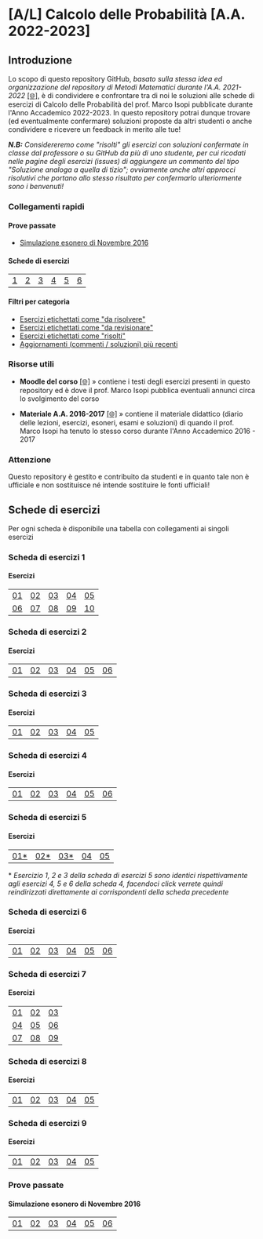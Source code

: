 # [A/L] Calcolo delle Probabilità [A.A. 2022-2023]

## Introduzione

Lo scopo di questo repository GitHub, _basato sulla stessa idea ed organizzazione del repository di Metodi Matematici durante l'A.A. 2021-2022_ [[🌐]](https://github.com/sapienzastudentsnetwork/mmi2122), è di condividere e confrontare tra di noi le soluzioni alle schede di esercizi di Calcolo delle Probabilità del prof. Marco Isopi pubblicate durante l'Anno Accademico 2022-2023. In questo repository potrai dunque trovare (ed eventualmente confermare) soluzioni proposte da altri studenti o anche condividere e ricevere un feedback in merito alle tue!

_**N.B:** Considereremo come "risolti" gli esercizi con soluzioni confermate in classe dal professore o su GitHub da più di uno studente, per cui ricodati nelle pagine degli esercizi (issues) di aggiungere un commento del tipo "Soluzione analoga a quella di tizio"; ovviamente anche altri approcci risolutivi che portano allo stesso risultato per confermarlo ulteriormente sono i benvenuti!_

### Collegamenti rapidi

#### Prove passate
- [Simulazione esonero di Novembre 2016](#simulazione-esonero-di-novembre-2016)

#### Schede di esercizi
|    |    |    |    |    |    |
|----|----|----|----|----|----|
| [1](#scheda-di-esercizi-1) | [2](#scheda-di-esercizi-2) | [3](#scheda-di-esercizi-3) | [4](#scheda-di-esercizi-4) | [5](#scheda-di-esercizi-5) | [6](#scheda-di-esercizi-6) |

#### Filtri per categoria
- [Esercizi etichettati come "da risolvere"](../../issues?q=label%3A"da+risolvere")
- [Esercizi etichettati come "da revisionare"](../../issues?q=label%3A"da+revisionare")
- [Esercizi etichettati come "risolti"](../../issues?q=label%3Arisolto)
- [Aggiornamenti (commenti / soluzioni) più recenti](../../issues?q=sort%3Aupdated-desc+)

### Risorse utili

- **Moodle del corso** [[🌐]](https://elearning.uniroma1.it/enrol/index.php?id=15457) » contiene i testi degli esercizi presenti in questo repository ed è dove il prof. Marco Isopi pubblica eventuali annunci circa lo svolgimento del corso

- **Materiale A.A. 2016-2017** [[🌐]](https://www1.mat.uniroma1.it/people/isopi/didattica/CPI/index.html) » contiene il materiale didattico (diario delle lezioni, esercizi, esoneri, esami e soluzioni) di quando il prof. Marco Isopi ha tenuto lo stesso corso durante l'Anno Accademico 2016 - 2017

### Attenzione

Questo repository è gestito e contribuito da studenti e in quanto tale non è ufficiale e non sostituisce né intende sostituire le fonti ufficiali!

## Schede di esercizi

Per ogni scheda è disponibile una tabella con collegamenti ai singoli esercizi

### Scheda di esercizi 1

#### Esercizi

|    |    |    |    |    |
|----|----|----|----|----|
| [01](../../issues/01)  | [02](../../issues/02)  | [03](../../issues/03)  | [04](../../issues/04)  | [05](../../issues/05) |
| [06](../../issues/06)  | [07](../../issues/07)  | [08](../../issues/08)  | [09](../../issues/09)  | [10](../../issues/10) |

### Scheda di esercizi 2

#### Esercizi

|    |    |    |    |    |     |
|----|----|----|----|----|-----|
| [01](../../issues/11)  | [02](../../issues/12)  | [03](../../issues/13)  | [04](../../issues/14)  | [05](../../issues/15)  | [06](../../issues/16)  |

### Scheda di esercizi 3

#### Esercizi

|    |    |    |    |    |
|----|----|----|----|----|
| [01](../../issues/18)  | [02](../../issues/19)  | [03](../../issues/20)  | [04](../../issues/21)  | [05](../../issues/22)  |

### Scheda di esercizi 4

#### Esercizi

|    |    |    |    |    |     |
|----|----|----|----|----|-----|
| [01](../../issues/23)  | [02](../../issues/24)  | [03](../../issues/25)  | [04](../../issues/26)  | [05](../../issues/27)  | [06](../../issues/28)  |

### Scheda di esercizi 5

#### Esercizi

|    |    |    |    |    |
|----|----|----|----|----|
| [01*](../../issues/26)  | [02*](../../issues/27)  | [03*](../../issues/28)  | [04](../../issues/32)  | [05](../../issues/33)  |

\* _Esercizio 1, 2 e 3 della scheda di esercizi 5 sono identici rispettivamente agli esercizi 4, 5 e 6 della scheda 4, facendoci click verrete quindi reindirizzati direttamente ai corrispondenti della scheda precedente_

### Scheda di esercizi 6

#### Esercizi

|    |    |    |    |    |     |
|----|----|----|----|----|-----|
| [01](../../issues/34)  | [02](../../issues/35)  | [03](../../issues/36)  | [04](../../issues/37)  | [05](../../issues/38)  | [06](../../issues/39)  |

### Scheda di esercizi 7

#### Esercizi

|    |    |    |
|----|----|----|
| [01](../../issues/46)  | [02](../../issues/47)  | [03](../../issues/48)  |
| [04](../../issues/49)  | [05](../../issues/50)  | [06](../../issues/51)  |
| [07](../../issues/52)  | [08](../../issues/53)  | [09](../../issues/54)  |

### Scheda di esercizi 8

#### Esercizi

|    |    |    |    |    |
|----|----|----|----|----|
| [01](../../issues/55)  | [02](../../issues/56)  | [03](../../issues/57)  | [04](../../issues/64) | [05](../../issues/65) |

### Scheda di esercizi 9

#### Esercizi

|    |    |    |    |    |
|----|----|----|----|----|
| [01](../../issues/58)  | [02](../../issues/59)  | [03](../../issues/60)  | [04](../../issues/61)  | [05](../../issues/62)

### Prove passate

#### Simulazione esonero di Novembre 2016

|    |    |    |    |    |     |
|----|----|----|----|----|-----|
| [01](../../issues/40)  | [02](../../issues/41)  | [03](../../issues/42)  | [04](../../issues/43)  | [05](../../issues/44)  | [06](../../issues/45)  |
